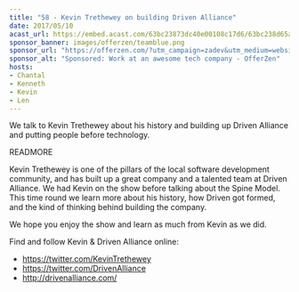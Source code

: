 ```yaml
---
title: "58 - Kevin Trethewey on building Driven Alliance"
date: 2017/05/10
acast_url: https://embed.acast.com/63bc23873dc40e00108c17d6/63bc238d65ae3d001128d7b6
sponsor_banner: images/offerzen/teamblue.png
sponsor_url: "https://offerzen.com/?utm_campaign=zadev&utm_medium=website"
sponsor_alt: "Sponsored: Work at an awesome tech company - OfferZen"
hosts:
- Chantal
- Kenneth
- Kevin
- Len
---
```


We talk to Kevin Trethewey about his history and building up Driven Alliance and putting people before technology.

READMORE

Kevin Trethewey is one of the pillars of the local software development community, and has built up a great company and a talented team at Driven Alliance. We had Kevin on the show before talking about the Spine Model. This time round we learn more about his history, how Driven got formed, and the kind of thinking behind building the company.

We hope you enjoy the show and learn as much from Kevin as we did.

Find and follow Kevin & Driven Alliance online:

* https://twitter.com/KevinTrethewey
* https://twitter.com/DrivenAlliance
* http://drivenalliance.com/
